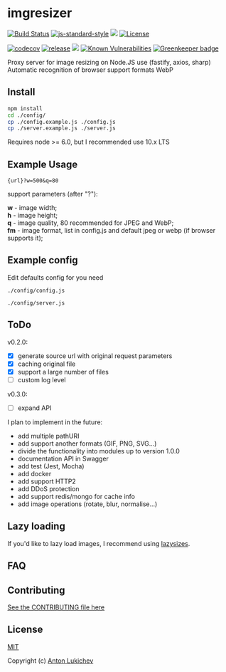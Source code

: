 # imgresizer
[![Build Status](https://img.shields.io/travis/AntonLukichev/imgresizer/master.svg?style=flat-square)](https://travis-ci.org/AntonLukichev/imgresizer)
[![js-standard-style](https://img.shields.io/badge/code%20style-standard-brightgreen.svg?style=flat-square)](http://standardjs.com/)
![](https://img.shields.io/node/v/fastify/latest.svg?style=flat-square)
[![License](https://img.shields.io/npm/l/fastify.svg?style=flat-square)](LICENSE)

[![codecov](https://codecov.io/gh/AntonLukichev/imgresizer/branch/master/graph/badge.svg?style=flat-square)](https://codecov.io/gh/AntonLukichev/imgresizer)
[![release](https://img.shields.io/github/release/AntonLukichev/imgresizer.svg?style=flat-square)](https://github.com/AntonLukichev/imgresizer/releases)
![](https://img.shields.io/github/downloads/AntonLukichev/imgresizer/total.svg?style=flat-square)
[![Known Vulnerabilities](https://snyk.io/test/github/AntonLukichev/imgresizer/badge.svg?targetFile=package.json&style=flat-square)](https://snyk.io/test/github/AntonLukichev/imgresizer?targetFile=package.json)
[![Greenkeeper badge](https://badges.greenkeeper.io/AntonLukichev/imgresizer.svg?style=flat-square)](https://greenkeeper.io/)

Proxy server for image resizing on Node.JS use (fastify, axios, sharp)
Automatic recognition of browser support formats WebP

## Install
```bash
npm install
cd ./config/
cp ./config.example.js ./config.js
cp ./server.example.js ./server.js
```
Requires node >= 6.0, but I recommended use 10.x LTS

## Example Usage

```
{url}?w=500&q=80
```
support parameters (after "?"):

**w** - image width;<br>
**h** - image height;<br>
**q** - image quality, 80 recommended for JPEG and WebP;<br>
**fm** - image format, list in config.js and default jpeg or webp (if browser supports it);<br>

## Example config
Edit defaults config for you need  
```
./config/config.js

./config/server.js

```

## ToDo

v0.2.0:

- [x] generate source url with original request parameters
- [x] caching original file
- [x] support a large number of files
- [ ] custom log level

v0.3.0:
- [ ] expand API

I plan to implement in the future:
* add multiple pathURI
* add support another formats (GIF, PNG, SVG...)
* divide the functionality into modules up to version 1.0.0
* documentation API in Swagger
* add test (Jest, Mocha)
* add docker
* add support HTTP2
* add DDoS protection
* add support redis/mongo for cache info
* add image operations (rotate, blur, normalise...)

## Lazy loading
If you'd like to lazy load images, I recommend using [lazysizes](https://github.com/aFarkas/lazysizes).

## FAQ

## Contributing
[See the CONTRIBUTING file here](CONTRIBUTING.md)

## License
[MIT](LICENSE) 

Copyright (c) [Anton Lukichev](https://github.com/AntonLukichev)
